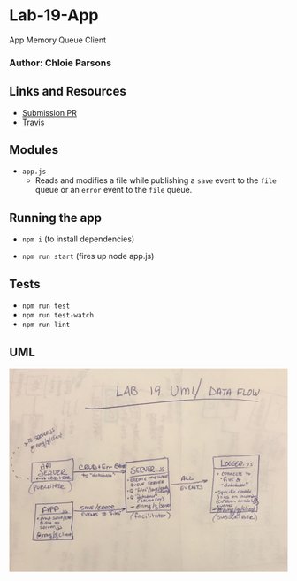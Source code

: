 # Lab-19-App
App Memory Queue Client

### Author: Chloie Parsons 

## Links and Resources
* [Submission PR](https://github.com/chloieparsons-401-advanced-javascript/lab-19-app/pull/1)
* [Travis](https://www.travis-ci.com/chloieparsons-401-advanced-javascript/lab-19-app)


## Modules
* ```app.js``` 
    - Reads and modifies a file while publishing a ```save``` event to the ```file``` queue or an ```error``` event to the ```file``` queue.

## Running the app
* ```npm i``` (to install dependencies)

* ```npm run start``` (fires up node app.js)

## Tests
* ```npm run test```
* ```npm run test-watch```
* ```npm run lint```

## UML
![App](assets/message_queue_server.JPG)